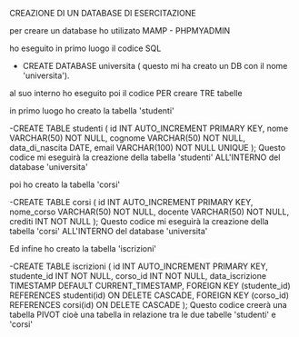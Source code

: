 CREAZIONE DI UN DATABASE DI ESERCITAZIONE

per creare un database  ho utilizato MAMP - PHPMYADMIN

ho eseguito in primo luogo il codice SQL

- CREATE DATABASE universita ( questo mi ha creato un DB con il nome 'universita').

al suo interno ho eseguito poi il codice PER creare TRE tabelle

in primo luogo ho creato la tabella 'studenti' 

-CREATE TABLE studenti (
    id INT AUTO_INCREMENT PRIMARY KEY,
    nome VARCHAR(50) NOT NULL,
    cognome VARCHAR(50) NOT NULL,
    data_di_nascita DATE,
    email VARCHAR(100) NOT NULL UNIQUE
    );
Questo codice mi eseguirà la creazione della tabella 'studenti' ALL'INTERNO del database 'universita'

poi ho creato la tabella 'corsi'

-CREATE TABLE corsi (
    id INT AUTO_INCREMENT PRIMARY KEY,
    nome_corso VARCHAR(50) NOT NULL,
    docente VARCHAR(50) NOT NULL,
    crediti INT NOT NULL
);
Questo codice mi eseguirà la creazione della tabella 'corsi' ALL'INTERNO del database 'universita'

Ed infine ho creato la tabella 'iscrizioni'

-CREATE TABLE iscrizioni (
    id INT AUTO_INCREMENT PRIMARY KEY,
    studente_id INT NOT NULL,
    corso_id INT NOT NULL,
    data_iscrizione TIMESTAMP DEFAULT CURRENT_TIMESTAMP,
    FOREIGN KEY (studente_id) REFERENCES studenti(id) ON DELETE CASCADE,
    FOREIGN KEY (corso_id) REFERENCES corsi(id) ON DELETE CASCADE
);
Questo codice creerà una tabella PIVOT cioè una tabella in relazione tra le due tabelle 'studenti' e 'corsi'
